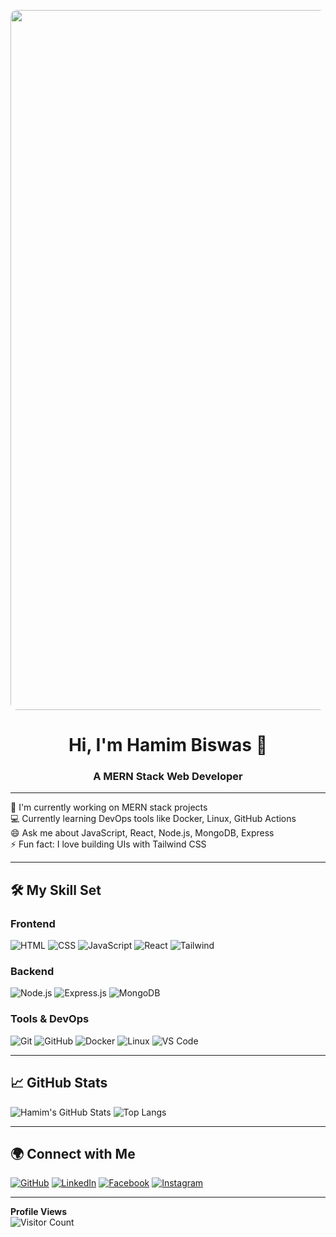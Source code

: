 <!-- Animated Header -->
<p align="center">
<!--   <img src="https://i.imgur.com/WC1xKNF.gif" alt="banner" /> -->
<!--   <img src="https://i.imgur.com/WC1xKNF.gif" alt="banner" /> -->
<img src="https://i.ibb.co/PmS7gb0/js.gif" align="center" style="width:70rem; border-radius:10px;" /> 


</p>

<h1 align="center">Hi, I'm Hamim Biswas 👋</h1>
<h3 align="center">A MERN Stack Web Developer</h3>

---

🚀 I'm currently working on MERN stack projects  
💻 Currently learning DevOps tools like Docker, Linux, GitHub Actions  
😄 Ask me about JavaScript, React, Node.js, MongoDB, Express  
⚡ Fun fact: I love building UIs with Tailwind CSS

---

## 🛠️ My Skill Set

### Frontend  
![HTML](https://img.shields.io/badge/HTML-E34F26?style=flat&logo=html5&logoColor=white)
![CSS](https://img.shields.io/badge/CSS-1572B6?style=flat&logo=css3&logoColor=white)
![JavaScript](https://img.shields.io/badge/JavaScript-F7DF1E?style=flat&logo=javascript&logoColor=black)
![React](https://img.shields.io/badge/React-61DAFB?style=flat&logo=react&logoColor=black)
![Tailwind](https://img.shields.io/badge/Tailwind_CSS-38B2AC?style=flat&logo=tailwind-css)

### Backend  
![Node.js](https://img.shields.io/badge/Node.js-339933?style=flat&logo=node.js&logoColor=white)
![Express.js](https://img.shields.io/badge/Express.js-000000?style=flat&logo=express&logoColor=white)
![MongoDB](https://img.shields.io/badge/MongoDB-47A248?style=flat&logo=mongodb&logoColor=white)

### Tools & DevOps  
![Git](https://img.shields.io/badge/Git-F05032?style=flat&logo=git&logoColor=white)
![GitHub](https://img.shields.io/badge/GitHub-181717?style=flat&logo=github)
![Docker](https://img.shields.io/badge/Docker-2496ED?style=flat&logo=docker&logoColor=white)
![Linux](https://img.shields.io/badge/Linux-FCC624?style=flat&logo=linux&logoColor=black)
![VS Code](https://img.shields.io/badge/VS_Code-007ACC?style=flat&logo=visual-studio-code)

---

## 📈 GitHub Stats

![Hamim's GitHub Stats](https://github-readme-stats.vercel.app/api?username=bishwas350&show_icons=true&theme=tokyonight)
![Top Langs](https://github-readme-stats.vercel.app/api/top-langs/?username=bishwas350&layout=compact&theme=tokyonight)

---

## 🌍 Connect with Me

[![GitHub](https://img.shields.io/badge/GitHub-%23181717.svg?&style=flat&logo=github)](https://github.com/bishwas350)
[![LinkedIn](https://img.shields.io/badge/LinkedIn-%230077B5.svg?&style=flat&logo=linkedin&logoColor=white)](https://www.linkedin.com/in/hamim-bishwas-314778351/)
[![Facebook](https://img.shields.io/badge/Facebook-%231877F2.svg?&style=flat&logo=facebook&logoColor=white)](https://facebook.com)
[![Instagram](https://img.shields.io/badge/Instagram-%23E4405F.svg?&style=flat&logo=instagram&logoColor=white)](https://instagram.com)

---

**Profile Views**  
![Visitor Count](https://komarev.com/ghpvc/?username=bishwas350&color=blue)
